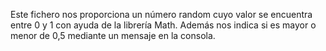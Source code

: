 Este fichero nos proporciona un número random cuyo valor se encuentra entre 0 y 1 con ayuda de la librería Math. Además nos indica si es mayor o menor de 0,5 mediante un mensaje en la consola.
